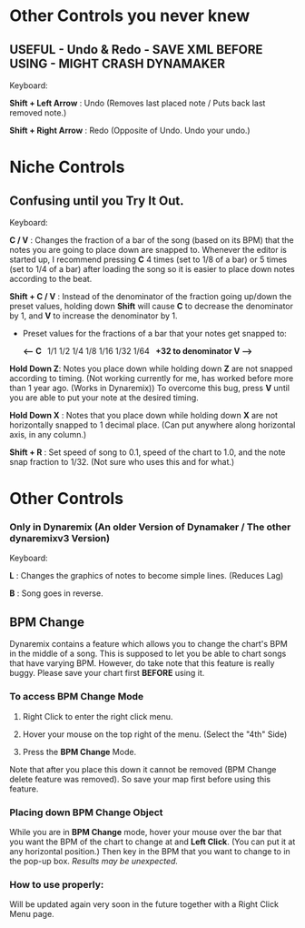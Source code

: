 
# Other Controls you never knew

## USEFUL - Undo & Redo - SAVE XML BEFORE USING - MIGHT CRASH DYNAMAKER

Keyboard:

**Shift + Left Arrow** : Undo (Removes last placed note / Puts back last removed note.)

**Shift + Right Arrow** : Redo (Opposite of Undo. Undo your undo.)



# Niche Controls

## Confusing until you Try It Out.

Keyboard:

**C / V** : Changes the fraction of a bar of the song (based on its BPM) that the notes you are going to place down are snapped to. Whenever the editor is started up, I recommend pressing **C** 4 times (set to 1/8 of a bar) or 5 times (set to 1/4 of a bar) after loading the song so it is easier to place down notes according to the beat.

**Shift + C / V** : Instead of the denominator of the fraction going up/down the preset values, holding down **Shift** will cause **C** to decrease the denominator by 1, and **V** to increase the denominator by 1.


- Preset values for the fractions of a bar that your notes get snapped to:

  **<-- C&nbsp;&nbsp;** 1/1  1/2  1/4  1/8  1/16  1/32  1/64  **&nbsp;&nbsp;+32 to denominator V -->**


**Hold Down Z**: Notes you place down while holding down **Z** are not snapped according to timing. 
(Not working currently for me, has worked before more than 1 year ago. (Works in Dynaremix))
To overcome this bug, press **V** until you are able to put your note at the desired timing.

**Hold Down X** : Notes that you place down while holding down **X** are not horizontally snapped to 1 decimal place. (Can put anywhere along horizontal axis, in any column.)


**Shift + R** : Set speed of song to 0.1, speed of the chart to 1.0, and the note snap fraction to 1/32. (Not sure who uses this and for what.)


# Other Controls

### Only in Dynaremix (An older Version of Dynamaker / The other dynaremixv3 Version)

Keyboard:

**L** : Changes the graphics of notes to become simple lines. (Reduces Lag)

**B** : Song goes in reverse.


<h2 id="BPM">BPM Change</h2>

Dynaremix contains a feature which allows you to change the chart's BPM in the middle of a song. This is supposed to let you be able to chart songs that have varying BPM. However, do take note that this feature is really buggy. Please save your chart first **BEFORE** using it.

### To access BPM Change Mode

1. Right Click to enter the right click menu.

2. Hover your mouse on the top right of the menu. (Select the "4th" Side)

3. Press the **BPM Change** Mode.

Note that after you place this down it cannot be removed (BPM Change delete feature was removed). So save your map first before using this feature.


### Placing down BPM Change Object

While you are in **BPM Change** mode, hover your mouse over the bar that you want the BPM of the chart to change at and **Left Click**. (You can put it at any horizontal position.) Then key in the BPM that you want to change to in the pop-up box. _Results may be unexpected._

### How to use properly:

Will be updated again very soon in the future together with a Right Click Menu page.



